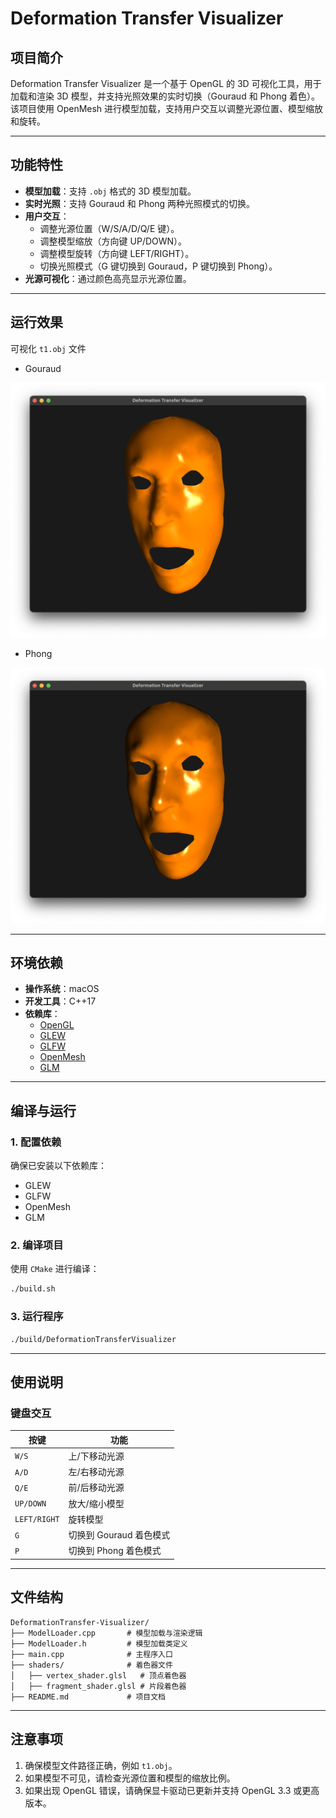 # Deformation Transfer Visualizer

## 项目简介
Deformation Transfer Visualizer 是一个基于 OpenGL 的 3D 可视化工具，用于加载和渲染 3D 模型，并支持光照效果的实时切换（Gouraud 和 Phong 着色）。该项目使用 OpenMesh 进行模型加载，支持用户交互以调整光源位置、模型缩放和旋转。

---

## 功能特性
- **模型加载**：支持 `.obj` 格式的 3D 模型加载。
- **实时光照**：支持 Gouraud 和 Phong 两种光照模式的切换。
- **用户交互**：
  - 调整光源位置（W/S/A/D/Q/E 键）。
  - 调整模型缩放（方向键 UP/DOWN）。
  - 调整模型旋转（方向键 LEFT/RIGHT）。
  - 切换光照模式（G 键切换到 Gouraud，P 键切换到 Phong）。
- **光源可视化**：通过颜色高亮显示光源位置。

---

## 运行效果
可视化 `t1.obj` 文件
- Gouraud

![Gouraud](img/Gouraud.png)

- Phong
  
![Phong](img/Phong.png)

---

## 环境依赖
- **操作系统**：macOS
- **开发工具**：C++17
- **依赖库**：
  - [OpenGL](https://www.opengl.org/)
  - [GLEW](http://glew.sourceforge.net/)
  - [GLFW](https://www.glfw.org/)
  - [OpenMesh](https://www.openmesh.org/)
  - [GLM](https://github.com/g-truc/glm)

---

## 编译与运行
### 1. 配置依赖
确保已安装以下依赖库：
- GLEW
- GLFW
- OpenMesh
- GLM

### 2. 编译项目
使用 `CMake` 进行编译：
```bash
./build.sh
```

### 3. 运行程序
```bash
./build/DeformationTransferVisualizer 
```

---

## 使用说明
### 键盘交互
| 按键       | 功能                     |
|------------|--------------------------|
| `W/S`      | 上/下移动光源            |
| `A/D`      | 左/右移动光源            |
| `Q/E`      | 前/后移动光源            |
| `UP/DOWN`  | 放大/缩小模型            |
| `LEFT/RIGHT` | 旋转模型               |
| `G`        | 切换到 Gouraud 着色模式  |
| `P`        | 切换到 Phong 着色模式    |

---

## 文件结构
```
DeformationTransfer-Visualizer/
├── ModelLoader.cpp       # 模型加载与渲染逻辑
├── ModelLoader.h         # 模型加载类定义
├── main.cpp              # 主程序入口
├── shaders/              # 着色器文件
│   ├── vertex_shader.glsl   # 顶点着色器
│   ├── fragment_shader.glsl # 片段着色器
├── README.md             # 项目文档
```

---

## 注意事项
1. 确保模型文件路径正确，例如 `t1.obj`。
2. 如果模型不可见，请检查光源位置和模型的缩放比例。
3. 如果出现 OpenGL 错误，请确保显卡驱动已更新并支持 OpenGL 3.3 或更高版本。


